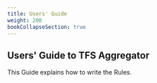 ```yaml
---
title: Users' Guide
weight: 200
bookCollapseSection: true
---
```


## Users' Guide to TFS Aggregator

This Guide explains how to write the Rules.